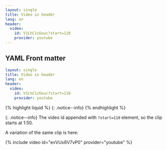 ```yaml
---
layout: single
title: Video in header
lang: en
header:
  video:
    id: V1LhC1zGouc?start=110
    provider: youtube
---
```


## YAML Front matter

```Yaml
layout: single
title: Video in header
lang: en
header:
  video:
    id: V1LhC1zGouc?start=110
    provider: youtube
```

{%  highlight liquid %}
{: .notice--info}
{% endhighlight %}

{: .notice--info}
The video id appended with `?start=110` element, so the clip starts at 1:50.

A variation of the same clip is here:

{% include video id="evVUx8V7vP0" provider="youtube" %}

  
